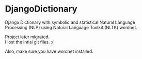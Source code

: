 # DjangoDictionary
Django Dictionary with symbolic and statistical Natural Language Processing (NLP) using Natural Language Toolkit.(NLTK) wordnet.

Project later migrated. <br />I lost the intial git files. :(

Also, make sure you have wordnet installed.
